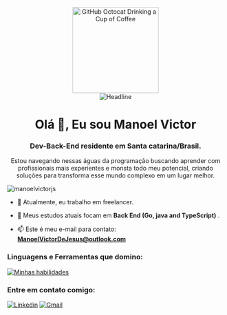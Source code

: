 <div align=center>
    <img src="https://images.app.goo.gl/g9aggBCCzTu8YY2M7" alt="GitHub Octocat Drinking a Cup of Coffee" height="200">
</div>
<div align=center>
    <img src="https://readme-typing-svg.herokuapp.com?color=%236FDA44&size=32&center=true&vCenter=true&width=600&height=50&lines=Front-End+Engineer;Bacharel+Ciência+da+Computação;Pós-Graduando+em+Front-End;" alt="Headline" />
</div>

<h1 align="center">Olá 👋, Eu sou Manoel Victor</h1>
<h3 align="center">Dev-Back-End residente em Santa catarina/Brasil.</h3>
<p align="center">Estou navegando nessas águas da programação buscando aprender com profissionais mais experientes e monsta todo meu potencial, criando soluções para transforma esse mundo complexo em um lugar melhor.</p>

<p align="left"> <img src="https://komarev.com/ghpvc/?username=manualdofront&label=Visualizações%20no%20perfil&color=0e75b6&style=flat" alt="manoelvictorjs" /> </p>


- 🔭 Atualmente, eu trabalho em freelancer.

- 🌱 Meus estudos atuais focam em **Back End (Go, java and TypeScript)** .

- 📫 Este é meu e-mail para contato: **ManoelVictorDeJesus@outlook.com**


<h3 align="left">Linguagens e Ferramentas que domino:</h3>

[![Minhas habilidades](https://skillicons.dev/icons?i=js,html,css,go,java,typescript)]()


<h3 align="left">Entre em contato comigo:</h3>

[![Linkedin](https://skillicons.dev/icons?i=linkedin)]([https://www.linkedin.com/in/manualdofront/](https://www.linkedin.com/in/manoel-victor-b6a45b333/))
[![Gmail](https://skillicons.dev/icons?i=gmail)](mailto:Manoelvictordejesus@outlook.com)

